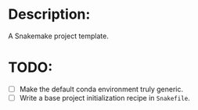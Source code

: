 # Description:

A Snakemake project template.

# TODO:

-   [ ] Make the default conda environment truly generic.
-   [ ] Write a base project initialization recipe in `Snakefile`.
